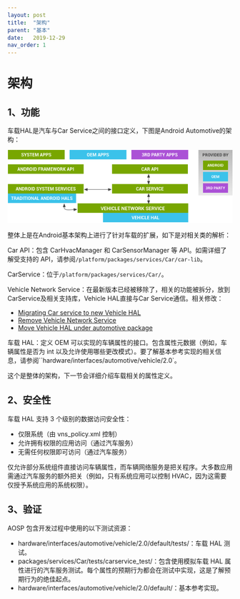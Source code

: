 ```yaml
---
layout: post
title:  "架构"
parent: "基本"
date:   2019-12-29
nav_order: 1
---
```


# 架构

## 1、功能

车载HAL是汽车与Car Service之间的接口定义，下图是Android Automotive的架构：

![](/assets/images/vehicle_hal_arch.png)

整体上是在Android基本架构上进行了针对车载的扩展，如下是对相关类的解析：

Car API：包含 CarHvacManager 和 CarSensorManager 等 API。如需详细了解受支持的 API，请参阅`/platform/packages/services/Car/car-lib`。

CarService：位于`/platform/packages/services/Car/`。

Vehicle Network Service：在最新版本已经被移除了，相关的功能被拆分，放到CarService及相关支持库，Vehicle HAL直接与Car Service通信。相关修改：

- [Migrating Car service to new Vehicle HAL](https://android.googlesource.com/platform/packages/services/Car/+/0d07c76bbc788fba8c77d8e932330ab22ec6ba27)
- [Remove Vehicle Network Service](https://android.googlesource.com/platform/packages/services/Car/+/41aa2192460697dbe1650034d9271cb00c406e7e)
- [Move Vehicle HAL under automotive package](https://android.googlesource.com/platform/hardware/interfaces/+/2579fb792b4d47555515459f372f63c4305ee2ca)

车载 HAL：定义 OEM 可以实现的车辆属性的接口。包含属性元数据（例如，车辆属性是否为 int 以及允许使用哪些更改模式）。要了解基本参考实现的相关信息，请参阅``hardware/interfaces/automotive/vehicle/2.0`。 

这个是整体的架构，下一节会详细介绍车载相关的属性定义。

## 2、安全性

车载 HAL 支持 3 个级别的数据访问安全性：

- 仅限系统（由 vns_policy.xml 控制）
- 允许拥有权限的应用访问（通过汽车服务）
- 无需任何权限即可访问（通过汽车服务）

仅允许部分系统组件直接访问车辆属性，而车辆网络服务是把关程序。大多数应用需通过汽车服务的额外把关（例如，只有系统应用可以控制 HVAC，因为这需要仅授予系统应用的系统权限）。

## 3、验证

AOSP 包含开发过程中使用的以下测试资源：

- hardware/interfaces/automotive/vehicle/2.0/default/tests/：车载 HAL 测试。
- packages/services/Car/tests/carservice_test/：包含使用模拟车载 HAL 属性进行的汽车服务测试。每个属性的预期行为都会在测试中实现，这是了解预期行为的绝佳起点。
- hardware/interfaces/automotive/vehicle/2.0/default/：基本参考实现。